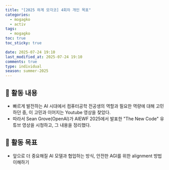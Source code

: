 ```yaml
---
title: "[2025 하계 모각코] 4회차 개인 목표"
categories:
  - mogagko
  - activ
tags:
  - mogagko
toc: true
toc_sticky: true

date: 2025-07-24 19:10
last_modified_at: 2025-07-24 19:10
comments: true
type: individual
season: summer-2025
---
```


## 📍 활동 내용
- 빠르게 발전하는 AI 시대에서 컴퓨터공학 전공생의 역할과 필요한 역량에 대해 고민하던 중, 이 고민과 이어지는 Youtube 영상을 찾았다.
- 따라서 Sean Grove(OpenAI)가 AIEWF 2025에서 발표한 "The New Code" 유튜브 영상을 시청하고, 그 내용을 정리했다.

## 📍 활동 목표
- 앞으로 더 중요해질 AI 모델과 협업하는 방식, 안전한 AGI를 위한 alignment 방법 이해하기

<br>

